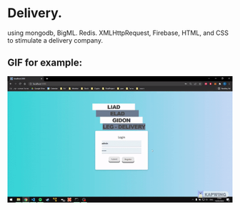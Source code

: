 # Delivery.
using mongodb, BigML. Redis. XMLHttpRequest, Firebase, HTML, and CSS to stimulate a delivery company.


## GIF for example: 
<p align="center">
<img src="https://github.com/gidon285/Delivery/blob/master/views/gif/ezgif-4-b455383b95.gif"/>
</p>
